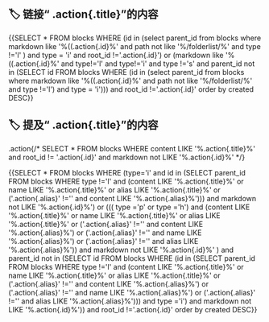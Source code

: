 ## 🏷 **链接“ .action{.title}”的内容**

{{SELECT * FROM blocks WHERE (id in (select parent_id from blocks where markdown like '%((.action{.id}%' and path not like '%/folderlist/%' and type !='l' ) and type = 'i' and root_id !='.action{.id}') or (markdown like '%((.action{.id}%' and type!='l' and type!='i' and type !='s' and parent_id not in (SELECT id FROM blocks WHERE (id in (select parent_id from blocks where markdown like '%((.action{.id}%' and path not like '%/folderlist/%' and type !='l') and type = 'i'))) and root_id !='.action{.id}' order by created DESC}}
## 🏷 **提及“ .action{.title}”的内容**

.action{/* SELECT * FROM blocks WHERE content LIKE '%.action{.title}%' and root_id != '.action{.id}' and markdown not LIKE '%.action{.id}%' */}

{{SELECT * FROM blocks WHERE (type='i' and id in (SELECT parent_id FROM blocks WHERE type !='l' and (content LIKE '%.action{.title}%' or name LIKE '%.action{.title}%' or alias LIKE '%.action{.title}%' or ('.action{.alias}' !='' and content LIKE '%.action{.alias}%'))) and markdown not LIKE '%.action{.id}%') or ((( type ='p' or type ='h') and (content LIKE '%.action{.title}%' or name LIKE '%.action{.title}%' or alias LIKE '%.action{.title}%' or ('.action{.alias}' !='' and content LIKE '%.action{.alias}%') or ('.action{.alias}' !='' and name LIKE '%.action{.alias}%') or ('.action{.alias}' !='' and alias LIKE '%.action{.alias}%'))  and markdown not LIKE '%.action{.id}%' ) and parent_id not in (SELECT id FROM blocks WHERE (id in (SELECT parent_id FROM blocks WHERE type !='l' and (content LIKE '%.action{.title}%' or name LIKE '%.action{.title}%' or alias LIKE '%.action{.title}%' or ('.action{.alias}' !='' and content LIKE '%.action{.alias}%') or ('.action{.alias}' !='' and name LIKE '%.action{.alias}%') or ('.action{.alias}' !='' and alias LIKE '%.action{.alias}%'))) and type ='i') and markdown not LIKE '%.action{.id}%')) and root_id !='.action{.id}' order by created DESC}}
